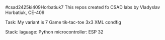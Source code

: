 #csad2425ki409Horbatiuk7
This repos created fo CSAD labs by Vladyslav Horbatiuk, CE-409

Task:
My variant is 7 
Game tik-tac-toe 3x3
XML condfig

Stack:
laguage: Python
microcontroller: ESP 32
